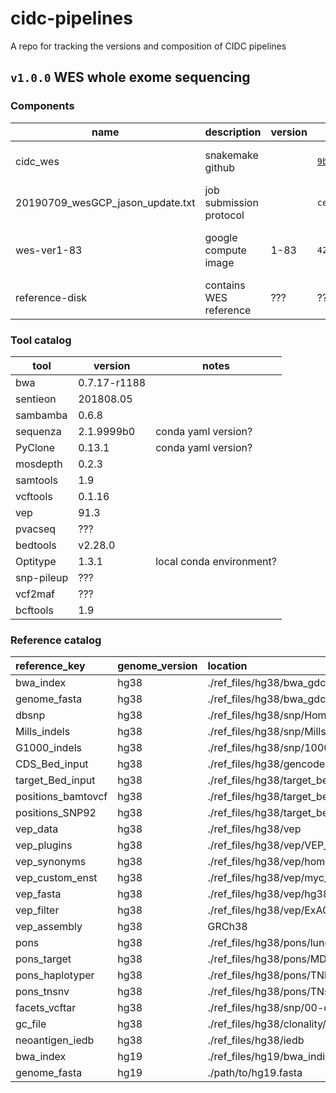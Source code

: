 # cidc-pipelines
A repo for tracking the versions and composition of CIDC pipelines

## `v1.0.0` WES whole exome sequencing

### Components

| name     | description      | version | hash    | label                 |
|----------|------------------|---------|---------|-----------------------|
| cidc_wes | snakemake github |         | [`9b26a3d`](https://github.com/CIMAC-CIDC/cidc-wes/commit/9b26a3d063716eb176a40a23ef5213edd3a7a785) | commit from 6/12/2019 |
| 20190709_wesGCP_jason_update.txt | job submission protocol | | `ce44437cb14f38aadabc53838ed45fa3` | md5 checksum of text file |
| wes-ver1-83 | google compute image | 1-83 | `42WmSpB8rSM=` | label fingerprint of the image |
| reference-disk | contains WES reference | ??? | ??? | ??? |

### Tool catalog

| tool     | version      | notes   |
|----------|--------------|---------|
| bwa      | 0.7.17-r1188 |         |
| sentieon | 201808.05    |         |
| sambamba | 0.6.8        |         |
| sequenza | 2.1.9999b0    | conda yaml version?  |
| PyClone  | 0.13.1    | conda yaml version? |
| mosdepth |  0.2.3       |         |
| samtools | 1.9          |         |
| vcftools | 0.1.16       |         |
| vep      | 91.3         |         |
| pvacseq  | ???     |         |
| bedtools | v2.28.0      |         |
| Optitype | 1.3.1    | local conda environment? |
| snp-pileup | ???   |         |
| vcf2maf | ??? |  |
| bcftools | 1.9     |         |

### Reference catalog

| reference_key      | genome_version   | location                                                              | reference_version   | source   | date   |
|:-------------------|:-----------------|:----------------------------------------------------------------------|:--------------------|:---------|:-------|
| bwa_index          | hg38             | ./ref_files/hg38/bwa_gdc/GRCh38.d1.vd1.fa                             |                     |          |        |
| genome_fasta       | hg38             | ./ref_files/hg38/bwa_gdc/GRCh38.d1.vd1.fa                             |                     |          |        |
| dbsnp              | hg38             | ./ref_files/hg38/snp/Homo_sapiens_assembly38.dbsnp138.vcf             |                     |          |        |
| Mills_indels       | hg38             | ./ref_files/hg38/snp/Mills_and_1000G_gold_standard.indels.hg38.vcf.gz |                     |          |        |
| G1000_indels       | hg38             | ./ref_files/hg38/snp/1000G_phase1.snps.high_confidence.hg38.vcf.gz    |                     |          |        |
| CDS_Bed_input      | hg38             | ./ref_files/hg38/gencode27.canonical.bed                              |                     |          |        |
| target_Bed_input   | hg38             | ./ref_files/hg38/target_beds/mocha.liftover.hg38.bed                  |                     |          |        |
| positions_bamtovcf | hg38             | ./ref_files/hg38/target_beds/pos_bamtovcf.bed                         |                     |          |        |
| positions_SNP92    | hg38             | ./ref_files/hg38/target_beds/pos_filtervcf.bed                        |                     |          |        |
| vep_data           | hg38             | ./ref_files/hg38/vep                                                  |                     |          |        |
| vep_plugins        | hg38             | ./ref_files/hg38/vep/VEP_plugins                                      |                     |          |        |
| vep_synonyms       | hg38             | ./ref_files/hg38/vep/homo_sapiens/91_GRCh38/chr_synonyms.txt          |                     |          |        |
| vep_custom_enst    | hg38             | ./ref_files/hg38/vep/myc_isoform_overrides_uniprot                    |                     |          |        |
| vep_fasta          | hg38             | ./ref_files/hg38/vep/hg38.canonical.fa                                |                     |          |        |
| vep_filter         | hg38             | ./ref_files/hg38/vep/ExAC_nonTCGA.r0.3.1.sites.vep.vcf.gz             |                     |          |        |
| vep_assembly       | hg38             | GRCh38                                                                |                     |          |        |
| pons               | hg38             | ./ref_files/hg38/pons/lung_TCGA_cnv_pad0                              |                     |          |        |
| pons_target        | hg38             | ./ref_files/hg38/pons/MDA_Broad_Miao.target.bed                       |                     |          |        |
| pons_haplotyper    | hg38             | ./ref_files/hg38/pons/TNhaplotyper_PoN.vcf.gz                         |                     |          |        |
| pons_tnsnv         | hg38             | ./ref_files/hg38/pons/TNsnv_PoN.vcf                                   |                     |          |        |
| facets_vcftar      | hg38             | ./ref_files/hg38/snp/00-common_all.vcf.gz                             |                     |          |        |
| gc_file            | hg38             | ./ref_files/hg38/clonality/hg38.gc50Base.txt.gz                       |                     |          |        |
| neoantigen_iedb    | hg38             | ./ref_files/hg38/iedb                                                 |                     |          |        |
| bwa_index          | hg19             | ./ref_files/hg19/bwa_indices/hg19/hg19.fa                             |                     |          |        |
| genome_fasta       | hg19             | ./path/to/hg19.fasta                                                  |                     |          |        |
